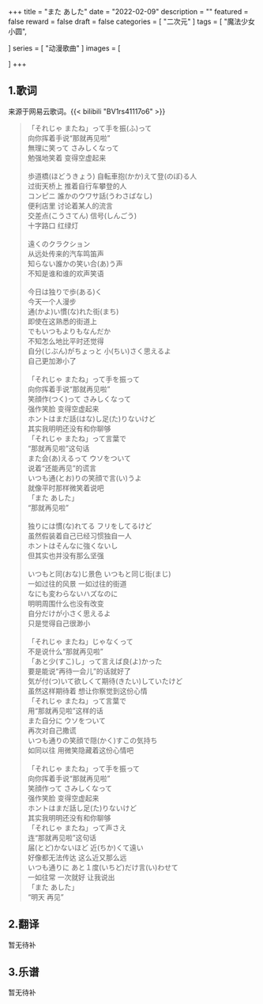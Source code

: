 +++
title = "また あした"
date = "2022-02-09"
description = ""
featured = false
reward = false
draft = false
categories = [
  "二次元"
]
tags = [
 "魔法少女小圆",

]
series = [
 "动漫歌曲"
]
images = [

]
+++



<!--more-->

## 1.歌词

来源于网易云歌词。{{< bilibili "BV1rs41117o6" >}}

> 「それじゃ またね」って手を振(ふ)って<br>
> 向你挥着手说“那就再见啦”<br>
> 無理に笑って さみしくなって<br>
> 勉强地笑着 变得空虚起来<br><br>
> 歩道橋(ほどうきょう) 自転車抱(かか)えて登(のぼ)る人<br>
> 过街天桥上 推着自行车攀登的人<br>
> コンピニ 誰かのウワサ話(うわさばなし)<br>
> 便利店里 讨论着某人的流言<br>
>交差点(こうさてん) 信号(しんごう)<br>
> 十字路口 红绿灯<br><br>遠くのクラクション<br>
> 从远处传来的汽车鸣笛声<br>
> 知らない誰かの笑い合(あ)う声<br>
> 不知是谁和谁的欢声笑语<br><br>今日は独りで歩(ある)く<br>
> 今天一个人漫步<br>
> 通(かよ)い慣(な)れた街(まち)<br>
> 即使在这熟悉的街道上<br>
> でもいつもよりもなんだか<br>
> 不知怎么地比平时还觉得<br>
> 自分(じぶん)がちょっと 小(ちい)さく思えるよ<br>
> 自己更加渺小了<br><br>「それじゃ またね」って手を振って<br>
> 向你挥着手说“那就再见啦”<br>
> 笑顔作(つく)って さみしくなって<br>
> 强作笑脸 变得空虚起来<br>
> ホントはまだ話(はな)し足(た)りないけど<br>
> 其实我明明还没有和你聊够<br>
> 「それじゃ またね」って言葉で<br>
> “那就再见啦”这句话<br>
> また会(あ)えるって ウソをついて<br>
> 说着“还能再见”的谎言<br>
> いつも通(とお)りの笑顔で言(い)うよ<br>
> 就像平时那样微笑着说吧<br>
> 「また あした」<br>
> “那就再见啦”<br><br>独りには慣(な)れてる フリをしてるけど<br>
> 虽然假装着自己已经习惯独自一人<br>
> ホントはそんなに強くないし<br>
> 但其实也并没有那么坚强<br><br>いつもと同(おな)じ景色 いつもと同じ街(まじ)<br>
> 一如过往的风景 一如过往的街道<br>
> なにも変わらないハズなのに<br>
> 明明周围什么也没有改变<br>
> 自分だけが小さく思えるよ<br>
> 只是觉得自己很渺小<br><br>「それじゃ またね」じゃなくって<br>
> 不是说什么“那就再见啦”<br>
> 「あと少(すこ)し」って言えば良(よ)かった<br>
> 要是能说“再待一会儿”的话就好了<br>
> 気が付(つ)いて欲しくて期待(きたい)していたけど<br>
> 虽然这样期待着 想让你察觉到这份心情<br>
> 「それじゃ またね」って言葉で<br>
> 用“那就再见啦”这样的话<br>
> また自分に ウソをついて<br>
> 再次对自己撒谎<br>
> いつも通りの笑顔で隠(かく)すこの気持ち<br>
> 如同以往 用微笑隐藏着这份心情吧<br><br>「それじゃ またね」って手を振って<br>
> 向你挥着手说“那就再见啦”<br>
> 笑顔作って さみしくなって<br>
> 强作笑脸 变得空虚起来<br>
> ホントはまだ話し足(た)りないけど<br>
> 其实我明明还没有和你聊够<br>
> 「それじゃ またね」って声さえ<br>
> 连“那就再见啦”这句话<br>
> 届(とど)かないほど 近(ちか)くて遠い<br>
> 好像都无法传达 这么近又那么远<br>
> いつも通りに あと１度(いちど)だけ言(い)わせて<br>
> 一如往常 一次就好 让我说出<br>
> 「また あした」<br>
> “明天 再见”<br>

## 2.翻译

暂无待补

## 3.乐谱

暂无待补